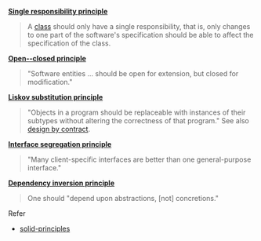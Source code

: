 
**[Single responsibility principle](https://en.wikipedia.org/wiki/Single_responsibility_principle)**
> 
> A [class](https://en.wikipedia.org/wiki/Class_(computer_programming)) should only have a single responsibility, that is, only changes to one part of the software's specification should be able to affect the specification of the class.

>   
> 

**[Open--closed principle](https://en.wikipedia.org/wiki/Open%E2%80%93closed_principle)**
> 
> "Software entities ... should be open for extension, but closed for modification."

>   
> 

**[Liskov substitution principle](https://en.wikipedia.org/wiki/Liskov_substitution_principle)**
> 
> "Objects in a program should be replaceable with instances of their subtypes without altering the correctness of that program." See also [design by contract](https://en.wikipedia.org/wiki/Design_by_contract).

>   
> 

**[Interface segregation principle](https://en.wikipedia.org/wiki/Interface_segregation_principle)**
> 
> "Many client-specific interfaces are better than one general-purpose interface."

>   
> 

**[Dependency inversion principle](https://en.wikipedia.org/wiki/Dependency_inversion_principle)**
> 
> One should "depend upon abstractions, \[not\] concretions."

Refer 
- [solid-principles](https://www.baeldung.com/solid-principles)
